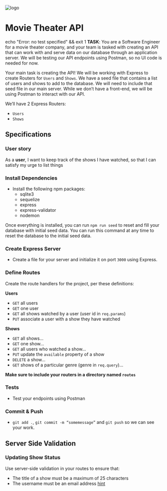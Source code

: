 ![logo](https://user-images.githubusercontent.com/44912347/202296600-c5f247d6-9616-49db-88f0-38433429d781.jpg)

# Movie Theater API
echo \"Error: no test specified\" && exit 1
**TASK**: You are a Software Engineer for a movie theater company, and your team
is tasked with creating an API that can work with and serve data on our database
through an application server. We will be testing our API endpoints using
Postman, so no UI code is needed for now.

Your main task is creating the API! We will be working with Express to create
Routers for `Users` and `Shows`. We have a seed file that contains a list of
users and shows to add to the database. We will need to include that seed file
in our main server. While we don’t have a front-end, we will be using Postman to
interact with our API.

We’ll have 2 Express Routers:

- `Users`
- `Shows`

## Specifications

### User story

As a **user**, I want to keep track of the shows I have watched, so that I can
satisfy my urge to list things

### Install Dependencies

- Install the following npm packages:
  - sqlite3
  - sequelize
  - express
  - express-validator
  - nodemon

Once everything is installed, you can run `npm run seed` to reset and fill your
database with initial seed data. You can run this command at any time to reset
the database to the initial seed data.

### Create Express Server

- Create a file for your server and initialize it on port `3000` using Express.

### Define Routes

Create the route handlers for the project, per these definitions:

**Users**

- `GET` all users
- `GET` one user
- `GET` all shows watched by a user (user id in `req.params`)
- `PUT` associate a user with a show they have watched

**Shows**

- `GET` all shows...
- `GET` one show...
- `GET` all users who watched a show...
- `PUT` update the `available` property of a show
- `DELETE` a show...
- `GET` shows of a particular genre (genre in `req.query`)...

**Make sure to include your routers in a directory named `routes`**

### Tests

- Test your endpoints using Postman

### Commit & Push

- `git add .`, `git commit -m “somemessage”` and `git push` so we can see your
  work.

## Server Side Validation

### Updating Show Status

Use server-side validation in your routes to ensure that:

- The title of a show must be a maximum of 25 characters
- The username must be an email address
  [hint](https://express-validator.github.io/docs/api/validation-chain/#isemail)
